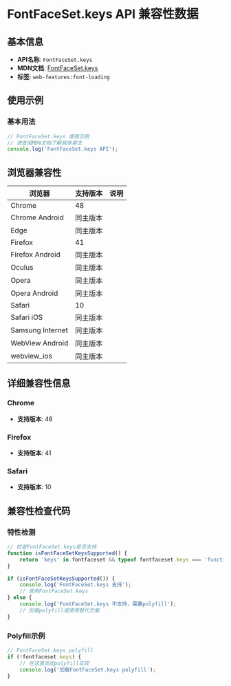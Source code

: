# FontFaceSet.keys API 兼容性数据

## 基本信息

- **API名称**: `FontFaceSet.keys`
- **MDN文档**: [FontFaceSet.keys](https://developer.mozilla.org/docs/Web/API/FontFaceSet/keys)
- **标签**: `web-features:font-loading`

## 使用示例

### 基本用法

```javascript
// FontFaceSet.keys 使用示例
// 请查阅MDN文档了解具体用法
console.log('FontFaceSet.keys API');
```

## 浏览器兼容性

| 浏览器 | 支持版本 | 说明 |
|--------|----------|------|
| Chrome | 48 |  |
| Chrome Android | 同主版本 |  |
| Edge | 同主版本 |  |
| Firefox | 41 |  |
| Firefox Android | 同主版本 |  |
| Oculus | 同主版本 |  |
| Opera | 同主版本 |  |
| Opera Android | 同主版本 |  |
| Safari | 10 |  |
| Safari iOS | 同主版本 |  |
| Samsung Internet | 同主版本 |  |
| WebView Android | 同主版本 |  |
| webview_ios | 同主版本 |  |

## 详细兼容性信息

### Chrome

- **支持版本**: 48

### Firefox

- **支持版本**: 41

### Safari

- **支持版本**: 10

## 兼容性检查代码

### 特性检测

```javascript
// 检查FontFaceSet.keys是否支持
function isFontFaceSetKeysSupported() {
    return 'keys' in fontfaceset && typeof fontfaceset.keys === 'function';
}

if (isFontFaceSetKeysSupported()) {
    console.log('FontFaceSet.keys 支持');
    // 使用FontFaceSet.keys
} else {
    console.log('FontFaceSet.keys 不支持，需要polyfill');
    // 加载polyfill或使用替代方案
}
```

### Polyfill示例

```javascript
// FontFaceSet.keys polyfill
if (!fontfaceset.keys) {
    // 在这里添加polyfill实现
    console.log('加载FontFaceSet.keys polyfill');
}
```

